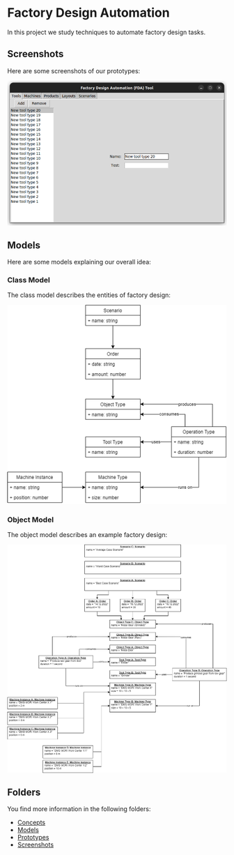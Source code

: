 # Factory Design Automation

In this project we study techniques to automate factory design tasks.

## Screenshots

Here are some screenshots of our prototypes:

![Screenshot](./screenshots/python.png)

## Models

Here are some models explaining our overall idea:

### Class Model

The class model describes the entities of factory design:

![Class Model](./models/class-model.png)

### Object Model

The object model describes an example factory design:

![Object Model](./models/object-model.png)

## Folders

You find more information in the following folders:

* [Concepts](./concepts)
* [Models](./models)
* [Prototypes](./prototypes)
* [Screenshots](./screenshots)